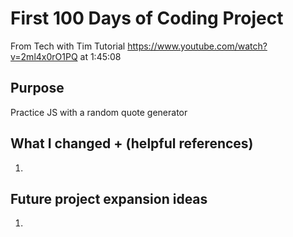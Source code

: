 # First 100 Days of Coding Project
From Tech with Tim Tutorial https://www.youtube.com/watch?v=2ml4x0rO1PQ at 1:45:08

## Purpose
Practice JS with a random quote generator

## What I changed + (helpful references)
1. 

## Future project expansion ideas
1. 